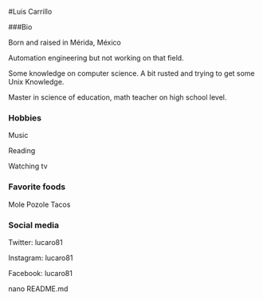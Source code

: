 #Luis Carrillo

###Bio

Born and raised in Mérida, México

Automation engineering but not working on that field.

Some knowledge on computer science. A bit rusted and trying to get some Unix Knowledge. 

Master in science of education, math teacher on high school level. 


### Hobbies

Music

Reading

Watching tv


### Favorite foods

Mole
Pozole
Tacos

### Social media

Twitter: lucaro81

Instagram: lucaro81

Facebook: lucaro81

nano README.md
